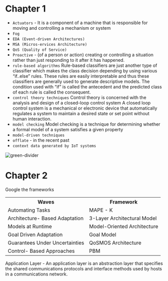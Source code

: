 # Chapter 1

* `Actuators` - It is a component of a machine that is responsible for moving and controlling a mechanism or system
* `Fog`
* `EDA (Event-driven Architectures)`
* `MSA (Micros-ervices Architecture)`
* `QoS (Quality of Service)`
* `Proactive` - (of a person or action) creating or controlling a situation rather than just responding to it after it has happened.
* `rule-based algorithms`
  Rule-based classifiers are just another type of classifier which makes the class decision depending by using various “if..else” rules. These rules are easily interpretable and thus these classifiers are generally used to generate descriptive models. The condition used with “if” is called the antecedent and the predicted class of each rule is called the consequent.
* `control theory techniques`
  Control theory is concerned with the analysis and design of a closed-loop control system
  A closed loop control system is a mechanical or electronic device that automatically regulates a system to maintain a desired state or set point without human interaction.
* `model checking`
  Model checking is a technique for determining whether a formal model of a system satisfies a given property
* `model-driven techniques`
* `offlate` - in the recent past
* `context data generated by IoT systems`

![green-divider](https://user-images.githubusercontent.com/7065401/52071924-c003ad80-2562-11e9-8297-1c6595f8a7ff.png)

# Chapter 2

Google the frameworks

<table>
<tbody>
<th>Waves</th>
<th>Framework</th>
<tr><td>Automating Tasks</td><td>MAPE - K</td></tr>
<tr><td>Architecture-
Based
Adaptation</td><td>3-Layer Architectural
Model</td></tr>
<tr><td>Models at
Runtime</td><td>Model-Oriented
Architecture</td></tr>
<tr><td>Goal
Driven
Adaptation</td><td>Goal Model</td></tr>
<tr><td>Guarantees
Under Uncertainties</td><td>QoSMOS Architecture</td></tr>
<tr><td>Control-
Based
Approaches</td><td>PBM</td></tr>
</tbody>
</table>

Application Layer - An application layer is an abstraction layer that specifies the shared communications protocols and interface methods used by hosts in a communications network.
